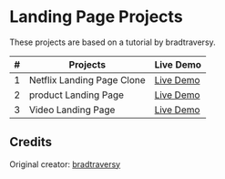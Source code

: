 # Landing Page Projects

These projects are based on a tutorial by bradtraversy.

| # | Projects| Live Demo |
| --------------- | --------------- | --------------- |
| 1    | Netflix Landing Page Clone    | [Live Demo](https://netflix-landing-webpage-clone.netlify.app/)   |
| 2    |product Landing Page | [Live Demo](https://product-landing-page12.netlify.app/)   |
| 3    |Video Landing Page  | [Live Demo](https://video-landing-webpage.netlify.app/)   |

## Credits

Original creator: [bradtraversy](https://github.com/bradtraversy)
